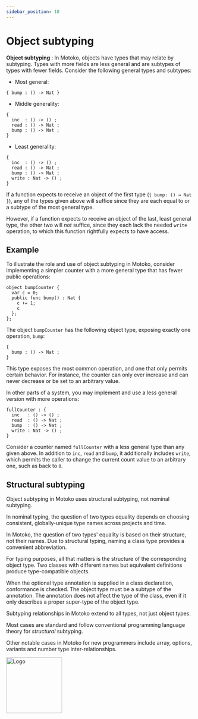 ```yaml
---
sidebar_position: 18
---
```


# Object subtyping



**Object subtyping** : In Motoko, objects have types that may relate by subtyping. Types with more fields are less general and are subtypes of types with fewer fields. Consider the following general types and subtypes:

-   Most general:

``` motoko no-repl
{ bump : () -> Nat }
```

-   Middle generality:

``` motoko no-repl
{
  inc  : () -> () ;
  read : () -> Nat ;
  bump : () -> Nat ;
}
```

-   Least generality:

``` motoko no-repl
{
  inc  : () -> () ;
  read : () -> Nat ;
  bump : () -> Nat ;
  write : Nat -> () ;
}
```

If a function expects to receive an object of the first type (`{ bump: () → Nat }`), any of the types given above will suffice since they are each equal to or a subtype of the most general type.

However, if a function expects to receive an object of the last, least general type, the other two will *not* suffice, since they each lack the needed `write` operation, to which this function rightfully expects to have access.

## Example

To illustrate the role and use of object subtyping in Motoko, consider implementing a simpler counter with a more general type that has fewer public operations:

``` motoko
object bumpCounter {
  var c = 0;
  public func bump() : Nat {
    c += 1;
    c
  };
};
```

The object `bumpCounter` has the following object type, exposing exactly one operation, `bump`:

``` motoko no-repl
{
  bump : () -> Nat ;
}
```

This type exposes the most common operation, and one that only permits certain behavior. For instance, the counter can only ever increase and can never decrease or be set to an arbitrary value.

In other parts of a system, you may implement and use a less general version with more operations:

``` motoko no-repl
fullCounter : {
  inc   : () -> () ;
  read  : () -> Nat ;
  bump  : () -> Nat ;
  write : Nat -> () ;
}
```

Consider a counter named `fullCounter` with a less general type than any given above. In addition to `inc`, `read` and `bump`, it additionally includes `write`, which permits the caller to change the current count value to an arbitrary one, such as back to `0`.

## Structural subtyping

Object subtyping in Motoko uses structural subtyping, not nominal subtyping.

In nominal typing, the question of two types equality depends on choosing consistent, globally-unique type names across projects and time.

In Motoko, the question of two types' equality is based on their structure, not their names. Due to structural typing, naming a class type provides a convenient abbreviation.

For typing purposes, all that matters is the structure of the corresponding object type. Two classes with different names but equivalent definitions produce type-compatible objects.

When the optional type annotation is supplied in a class declaration, conformance is checked. The object type must be a subtype of the annotation. The annotation does not affect the type of the class, even if it only describes a proper super-type of the object type.

Subtyping relationships in Motoko extend to all types, not just object types.

Most cases are standard and follow conventional programming language theory for *structural* subtyping.

Other notable cases in Motoko for new programmers include array, options, variants and number type inter-relationships.

<img src="https://github.com/user-attachments/assets/844ca364-4d71-42b3-aaec-4a6c3509ee2e" alt="Logo" width="150" height="150" />